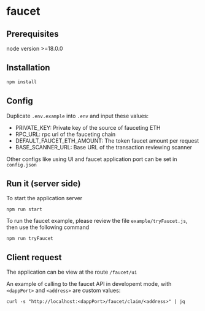 # faucet

## Prerequisites

node version >=18.0.0

## Installation

```sh
npm install
```

## Config

Duplicate `.env.example` into `.env` and input these values:

- PRIVATE_KEY: Private key of the source of fauceting ETH
- RPC_URL: rpc url of the fauceting chain
- DEFAULT_FAUCET_ETH_AMOUNT: The token faucet amount per request
- BASE_SCANNER_URL: Base URL of the transaction reviewing scanner

Other configs like using UI and faucet application port can be set in `config.json`

## Run it (server side)

To start the application server

```
npm run start
```

To run the faucet example, please review the file `example/tryFaucet.js`, then use the following command

```
npm run tryFaucet
```

## Client request

The application can be view at the route `/faucet/ui`

An example of calling to the faucet API in developemt mode, with `<dappPort>` and `<address>` are custom values:

```
curl -s "http://localhost:<dappPort>/faucet/claim/<address>" | jq
```
